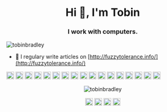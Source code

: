 <h1 align="center">Hi 👋, I'm Tobin</h1>
<h3 align="center">I work with computers.</h3>

<p align="left"> <img src="https://komarev.com/ghpvc/?username=tobinbradley" alt="tobinbradley" /> </p>

- 📝 I regulary write articles on [http://fuzzytolerance.info/](http://fuzzytolerance.info/)

<p align="left"><img src="https://devicons.github.io/devicon/devicon.git/icons/vuejs/vuejs-original-wordmark.svg" alt="vuejs" width="20" height="20"/> <img src="https://devicons.github.io/devicon/devicon.git/icons/react/react-original-wordmark.svg" alt="react" width="20" height="20"/> <img src="https://devicons.github.io/devicon/devicon.git/icons/bootstrap/bootstrap-plain.svg" alt="bootstrap" width="20" height="20"/> <img src="https://devicons.github.io/devicon/devicon.git/icons/css3/css3-original-wordmark.svg" alt="css3" width="20" height="20"/> <img src="https://devicons.github.io/devicon/devicon.git/icons/d3js/d3js-original.svg" alt="d3js" width="20" height="20"/> <img src="https://devicons.github.io/devicon/devicon.git/icons/docker/docker-original-wordmark.svg" alt="docker" width="20" height="20"/> <img src="https://devicons.github.io/devicon/devicon.git/icons/gulp/gulp-plain.svg" alt="gulp" width="20" height="20"/> <img src="https://devicons.github.io/devicon/devicon.git/icons/html5/html5-original-wordmark.svg" alt="html5" width="20" height="20"/> <img src="https://devicons.github.io/devicon/devicon.git/icons/javascript/javascript-original.svg" alt="javascript" width="20" height="20"/> <img src="https://devicons.github.io/devicon/devicon.git/icons/php/php-original.svg" alt="php" width="20" height="20"/> <img src="https://devicons.github.io/devicon/devicon.git/icons/postgresql/postgresql-original-wordmark.svg" alt="postgresql" width="20" height="20"/> <img src="https://devicons.github.io/devicon/devicon.git/icons/nodejs/nodejs-original-wordmark.svg" alt="nodejs" width="20" height="20"/> <img src="https://devicons.github.io/devicon/devicon.git/icons/python/python-original-wordmark.svg" alt="python" width="20" height="20"/> <img src="https://devicons.github.io/devicon/devicon.git/icons/nginx/nginx-original.svg" alt="nginx" width="20" height="20"/> <img src="https://devicons.github.io/devicon/devicon.git/icons/linux/linux-original.svg" alt="linux" width="20" height="20"/> <img src="https://devicons.github.io/devicon/devicon.git/icons/webpack/webpack-original.svg" alt="webpack" width="20" height="20"/> <img src="https://devicons.github.io/devicon/devicon.git/icons/express/express-original-wordmark.svg" alt="express" width="20" height="20"/></p><p align="center"> <img src="https://github-readme-stats.vercel.app/api?username=tobinbradley&show_icons=true" alt="tobinbradley" /> </p>

<p align="center">
<a href="https://codepen.io/tobinbradley" target="blank"><img align="center" src="https://cdn.jsdelivr.net/npm/simple-icons@3.0.1/icons/codepen.svg" alt="tobinbradley" height="20" width="20" /></a>
<a href="https://twitter.com/fuzzytolerance" target="blank"><img align="center" src="https://cdn.jsdelivr.net/npm/simple-icons@3.0.1/icons/twitter.svg" alt="fuzzytolerance" height="20" width="20" /></a>
<a href="https://stackoverflow.com/users/tobin-bradley" target="blank"><img align="center" src="https://cdn.jsdelivr.net/npm/simple-icons@3.0.1/icons/stackoverflow.svg" alt="tobin-bradley" height="20" width="20" /></a>
<a href="https://www.youtube.com/c/tobinbradley" target="blank"><img align="center" src="https://cdn.jsdelivr.net/npm/simple-icons@3.0.1/icons/youtube.svg" alt="tobinbradley" height="20" width="20" /></a>
</p>

<!--
**tobinbradley/tobinbradley** is a ✨ _special_ ✨ repository because its `README.md` (this file) appears on your GitHub profile.

Here are some ideas to get you started:

- 🔭 I’m currently working on ...
- 🌱 I’m currently learning ...
- 👯 I’m looking to collaborate on ...
- 🤔 I’m looking for help with ...
- 💬 Ask me about ...
- 📫 How to reach me: ...
- 😄 Pronouns: ...
- ⚡ Fun fact: ...
-->

